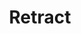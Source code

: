 ---
tag: g010
codes:
- G10
title: Retract
long:
- Retract the filament according to settings of [`M207`](/docs/gcode/M207.html).
- Firmware retraction allows you to tune retraction at the machine level and can significantly
  reduce the size of G-code files.
- Multiple consecutive `G10` or `G10 S1` commands without a corresponding `G11` or
  `G11 S1` will be ignored.
- 'Performs two moves: a retract move at the retract feedrate/acceleration, and an
  optional Z lift at the maximum Z feedrate (travel acceleration).'
notes:
- Requires `FWRETRACT`.
- See related codes [`G11`](/docs/gcode/G011.html), [`M207`](/docs/gcode/M207.html),
  [`M208`](/docs/gcode/M208.html), and [`M209`](/docs/gcode/M209.html).
parameters:
- tag: S
  optional: true
  description: Use `G10 S1` to do a swap retraction, before changing extruders. The
    subsequent `G11` (after tool change) will do a swap recover. (Requires `EXTRUDERS`
    > 1)
  values:
  - tag: flag
    type: bool
example:
- code:
  - G10 ; retract
examples: 
---
